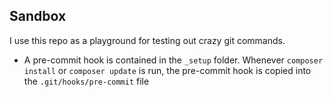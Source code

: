 Sandbox
-------
I use this repo as a playground for testing out crazy git commands.

- A pre-commit hook is contained in the `_setup` folder. Whenever `composer install` or `composer update` is run, 
the pre-commit hook is copied into the `.git/hooks/pre-commit` file